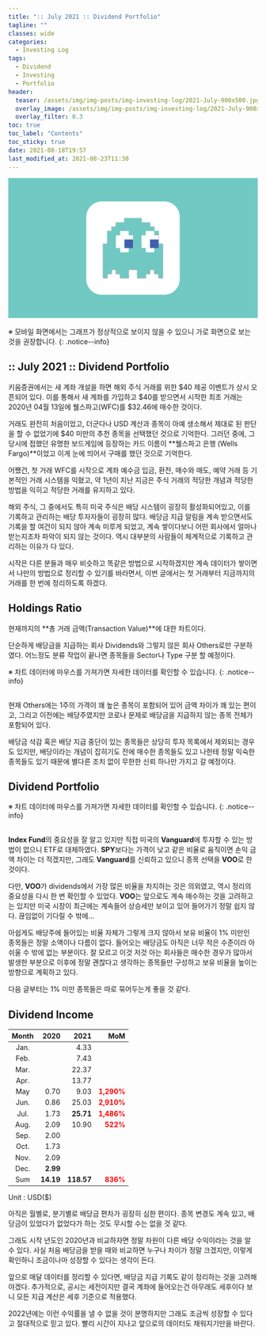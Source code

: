 ```yaml
---
title: ":: July 2021 :: Dividend Portfolio"
tagline: ""
classes: wide
categories:
  - Investing Log
tags:
  - Dividend
  - Investing
  - Portfolio
header:
  teaser: /assets/img/img-posts/img-investing-log/2021-July-900x500.jpg
  overlay_image: /assets/img/img-posts/img-investing-log/2021-July-900x500.jpg
  overlay_filter: 0.3
toc: true
toc_label: "Contents"
toc_sticky: true
date: 2021-08-18T19:57
last_modified_at: 2021-08-23T11:30
---
```




![Thumnail](/assets/img/img-config/blank-1600x900.jpg)

※ 모바일 화면에서는 그래프가 정상적으로 보이지 않을 수 있으니 가로 화면으로 보는 것을 권장합니다.
{: .notice--info}



## :: July 2021 :: Dividend Portfolio

키움증권에서는 새 계좌 개설을 하면 해외 주식 거래를 위한 $40 제공 이벤트가 상시 오픈되어 있다. 이를 통해서 새 계좌를 가입하고 $40를 받으면서 시작한 최초 거래는 2020년 04월 13일에 웰스파고(WFC)를 $32.46에 매수한 것이다.

거래도 완전히 처음이었고, 더군다나 USD 계산과 종목이 아예 생소해서 제대로 된 판단을 할 수 없었기에 $40 미만의 추천 종목을 선택했던 것으로 기억한다. 그러던 중에, 그 당시에 접했던 유명한 보드게임에 등장하는 카드 이름이 **웰스파고 은행 (Wells Fargo)**이었고 이게 눈에 띄어서 구매를 했던 것으로 기억한다.

어쨌건, 첫 거래 WFC를 시작으로 계좌 예수금 입금, 환전, 매수와 매도, 예약 거래 등 기본적인 거래 시스템을 익혔고, 약 1년이 지난 지금은 주식 거래의 적당한 개념과 적당한 방법을 익히고 적당한 거래를 유지하고 있다.

해외 주식, 그 중에서도 특히 미국 주식은 배당 시스템이 굉장히 활성화되어있고, 이를 기록하고 관리하는 배당 투자자들이 굉장히 많다. 배당금 지급 알림을 계속 받으면서도 기록을 할 여건이 되지 않아 계속 미루게 되었고, 계속 쌓이다보니 어떤 회사에서 얼마나 받는지조차 파악이 되지 않는 것이다. 역시 대부분의 사람들이 체계적으로 기록하고 관리하는 이유가 다 있다.

시작은 다른 분들과 매우 비슷하고 똑같은 방법으로 시작하겠지만 계속 데이터가 쌓이면서 나만의 방법으로 정리할 수 있기를 바라면서, 이번 글에서는 첫 거래부터 지금까지의 거래를 한 번에 정리하도록 하겠다.



## Holdings Ratio

현재까지의 **총 거래 금액(Transaction Value)**에 대한 차트이다.

단순하게 배당금을 지급하는 회사 Dividends와 그렇지 않은 회사 Others로만 구분하였다. 어느정도 분류 작업이 끝나면 종목들을 Sector나 Type 구분 할 예정이다.

※ 차트 데이터에 마우스를 가져가면 자세한 데이터를 확인할 수 있습니다.
{: .notice--info}

<div style="margin: 0 auto 30px; width: 80%"><canvas id="holdingsRatio" height="100"></canvas></div>

현재 Others에는 1주의 가격이 꽤 높은 종목이 포함되어 있어 금액 차이가 꽤 있는 편이고, 그리고 이전에는 배당주였지만 코로나 문제로 배당금을 지급하지 않는 종목 전체가 포함되어 있다.

배당금 삭감 혹은 배당 지급 중단이 있는 종목들은 상당히 투자 목록에서 제외되는 경우도 있지만, 배당이라는 개념이 잡히기도 전에 매수한 종목들도 있고 나한테 정말 익숙한 종목들도 있기 때문에 별다른 조치 없이 무한한 신뢰 하나만 가지고 갈 예정이다.



## Dividend Portfolio

※ 차트 데이터에 마우스를 가져가면 자세한 데이터를 확인할 수 있습니다.
{: .notice--info}

<div style="margin: 0 auto 30px;"><canvas id="dividendsJuly2021" height="200"></canvas></div>

**Index Fund**의 중요성을 잘 알고 있지만 직접 미국의 **Vanguard**에 투자할 수 있는 방법이 없으니 ETF로 대체하였다. **SPY**보다는 가격이 낮고 같은 비율로 움직이면 손익 금액 차이는 더 적겠지만, 그래도 **Vanguard**를 신뢰하고 있으니 종목 선택을 **VOO**로 한 것이다.

다만, **VOO**가 dividends에서 가장 많은 비율을 차지하는 것은 의외였고, 역시 정리의 중요성을 다시 한 번 확인할 수 있었다. **VOO**는 앞으로도 계속 매수하는 것을 고려하고는 있지만 미국 시장이 최근에는 계속들어 상승세만 보이고 있어 들어가기 정말 쉽지 않다. 끊임없이 기다릴 수 밖에...

아쉽게도 배당주에 들어있는 비율 자체가 그렇게 크지 않아서 보유 비율이 1% 미만인 종목들은 정말 소액이나 다름이 없다. 들어오는 배당금도 아직은 너무 적은 수준이라 아쉬울 수 밖에 없는 부분이다. 잘 모르고 이것 저것 아는 회사들은 매수한 경우가 많아서 발생한 부분으로 이후에 정말 괜찮다고 생각하는 종목들만 구성하고 보유 비율을 높이는 방향으로 계획하고 있다.

다음 글부터는 1% 미만 종목들은 따로 묶어두는게 좋을 것 같다.



## Dividend Income

| Month | 2020      | 2021       | MoM                                        |
| :---: | ---:      | ---:       | --:                                        |
| Jan.  |           | 4.33       |                                            |
| Feb.  |           | 7.43       |                                            |
| Mar.  |           | 22.37      |                                            |
| Apr.  |           | 13.77      |                                            |
| May   | 0.70      | 9.03       | <span style="color: red">**1,290%**</span> |
| Jun.  | 0.86      | 25.03      | <span style="color: red">**2,910%**</span> |
| Jul.  | 1.73      | **25.71**  | <span style="color: red">**1,486%**</span> |
| Aug.  | 2.09      | 10.90      | <span style="color: red">**522%**</span>   |
| Sep.  | 2.00      |            |                                            |
| Oct.  | 1.73      |            |                                            |
| Nov.  | 2.09      |            |                                            |
| Dec.  | **2.99**  |            |                                            |
| Sum   | **14.19** | **118.57** | <span style="color: red">**836%**</span>   |

Unit : USD($)

아직은 월별로, 분기별로 배당금 편차가 굉장히 심한 편이다. 종목 변경도 계속 있고, 배당금이 있었다가 없었다가 하는 것도 무시할 수는 없을 것 같다.

그래도 시작 년도인 2020년과 비교하자면 정말 차원이 다른 배당 수익이라는 것을 알 수 있다. 사실 처음 배당금을 받을 때와 비교하면 누구나 차이가 정말 크겠지만, 이렇게 확인하니 조금이나마 성장할 수 있다는 생각이 든다.

앞으로 매달 데이터를 정리할 수 있다면, 배당금 지급 기록도 같이 정리하는 것을 고려해야겠다. 추가적으로, 공시는 세전이지만 결국 계좌에 들어오는건 아무래도 세후이다 보니 모든 지급 계산은 세후 기준으로 적용했다.

2022년에는 이런 수익률을 낼 수 없을 것이 분명하지만 그래도 조금씩 성장할 수 있다고 절대적으로 믿고 있다. 빨리 시간이 지나고 앞으로의 데이터도 채워지기만을 바란다.



<!-- chart script load -->
<script src="/assets/js/js-investing-log/2021-08-18-jul-2021-portfolio.js"></script>
